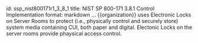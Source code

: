 id: ssp_nist800171r1_3_8_1
title: NIST SP 800-171 3.8.1 Control Implementation
format: markdown
...
{{organization}} uses Electronic Locks on Server Rooms to protect (i.e., physically control and securely store) system media containing CUI, both paper and digital. Electonic Locks on the server rooms provide phaysical access control.


